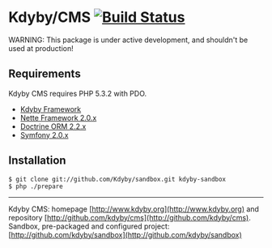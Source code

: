 Kdyby/CMS [![Build Status](https://secure.travis-ci.org/Kdyby/CMS.png?branch=master)](http://travis-ci.org/Kdyby/CMS)
===========================

WARNING: This package is under active development, and shouldn't be used at production!



Requirements
------------

Kdyby CMS requires PHP 5.3.2 with PDO.

- [Kdyby Framework](https://github.com/kdyby/framework)
- [Nette Framework 2.0.x](https://github.com/nette/nette)
- [Doctrine ORM 2.2.x](https://github.com/doctrine/doctrine2)
- [Symfony 2.0.x](https://github.com/symfony/symfony)



Installation
------------

    $ git clone git://github.com/Kdyby/sandbox.git kdyby-sandbox
    $ php ./prepare



-----

Kdyby CMS: homepage [http://www.kdyby.org](http://www.kdyby.org) and repository [http://github.com/kdyby/cms](http://github.com/kdyby/cms).
Sandbox, pre-packaged and configured project: [http://github.com/kdyby/sandbox](http://github.com/kdyby/sandbox)
